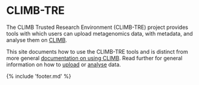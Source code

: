 # CLIMB-TRE

The CLIMB Trusted Research Environment (CLIMB-TRE) project provides tools
with which users can upload metagenomics data, with metadata, and analyse
them on [CLIMB](https://www.climb.ac.uk/).

This site documents how to use the CLIMB-TRE tools
and is distinct from more general
[documentation on using CLIMB](https://docs.climb.ac.uk/).
Read further for general information on how to [upload](upload.md)
or [analyse](analyse.md) data.

{% include 'footer.md' %}
